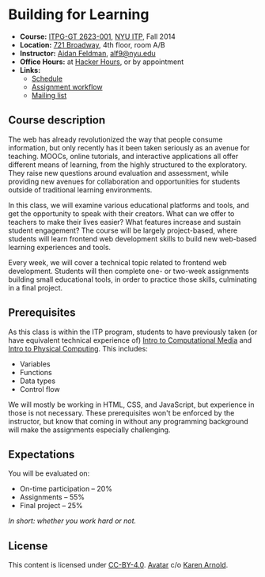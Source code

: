 # Building for Learning

* **Course:** [ITPG-GT 2623-001](https://itp.nyu.edu/classes/listings/2014/building-for-learning/), [NYU ITP](http://itp.nyu.edu/itp/), Fall 2014
* **Location:** [721 Broadway](https://www.google.com/maps/place/Interactive+Telecommunications+Program/@40.729381,-73.993805,17z/data=!3m1!4b1!4m2!3m1!1s0x0:0x33e01ea79c59abc3), 4th floor, room A/B
* **Instructor:** [Aidan Feldman](http://api.afeld.me/), [alf9@nyu.edu](mailto:alf9@nyu.edu)
* **Office Hours:** at [Hacker Hours](http://hackerhours.org), or by appointment
* **Links:**
    * [Schedule](schedule.md)
    * [Assignment workflow](workflow.md)
    * [Mailing list](https://groups.google.com/a/nyu.edu/forum/#!forum/bfl-f14-group)

## Course description

The web has already revolutionized the way that people consume information, but only recently has it been taken seriously as an avenue for teaching. MOOCs, online tutorials, and interactive applications all offer different means of learning, from the highly structured to the exploratory. They raise new questions around evaluation and assessment, while providing new avenues for collaboration and opportunities for students outside of traditional learning environments.

In this class, we will examine various educational platforms and tools, and get the opportunity to speak with their creators. What can we offer to teachers to make their lives easier? What features increase and sustain student engagement? The course will be largely project-based, where students will learn frontend web development skills to build new web-based learning experiences and tools.

Every week, we will cover a technical topic related to frontend web development. Students will then complete one- or two-week assignments building small educational tools, in order to practice those skills, culminating in a final project.

## Prerequisites

As this class is within the ITP program, students to have previously taken (or have equivalent technical experience of) [Intro to Computational Media](https://github.com/ITPNYU/ICM-2013) and [Intro to Physical Computing](https://itp.nyu.edu/physcomp/). This includes:

* Variables
* Functions
* Data types
* Control flow

We will mostly be working in HTML, CSS, and JavaScript, but experience in those is not necessary. These prerequisites won't be enforced by the instructor, but know that coming in without any programming background will make the assignments especially challenging.

## Expectations

You will be evaluated on:

* On-time participation – 20%
* Assignments – 55%
* Final project – 25%

*In short: whether you work hard or not.*

## License

This content is licensed under [CC-BY-4.0](http://creativecommons.org/licenses/by/4.0/). [Avatar](archive/mortar_square.png) c/o [Karen Arnold](http://pixabay.com/p-316875/).
